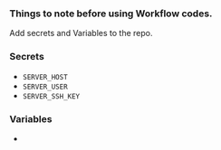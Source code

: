 ### Things to note before using Workflow codes.

Add secrets and Variables to the repo.

### Secrets
- `SERVER_HOST`
- `SERVER_USER`
- `SERVER_SSH_KEY`

### Variables
- 
